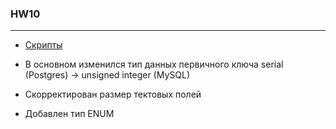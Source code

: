 ### HW10

---
 - [Скрипты](./)

 - В основном изменился тип данных первичного ключа serial (Postgres) -> unsigned integer (MySQL)
 - Скорректирован размер тектовых полей
 - Добавлен тип ENUM
 